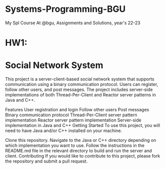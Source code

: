 # Systems-Programming-BGU
My Spl Course At @bgu, Assignments and Solutions, year's 22-23

# HW1: 

# Social Network System
This project is a server-client-based social network system that supports communication using a binary communication protocol. Users can register, follow other users, and post messages. The project includes server-side implementations of both Thread-Per-Client and Reactor server patterns in Java and C++.

Features
User registration and login
Follow other users
Post messages
Binary communication protocol
Thread-Per-Client server pattern implementation
Reactor server pattern implementation
Server-side implementation in Java and C++
Getting Started
To use this project, you will need to have Java and/or C++ installed on your machine.

Clone this repository.
Navigate to the Java or C++ directory depending on which implementation you want to use.
Follow the instructions in the README.md file in the relevant directory to build and run the server and client.
Contributing
If you would like to contribute to this project, please fork the repository and submit a pull request.
